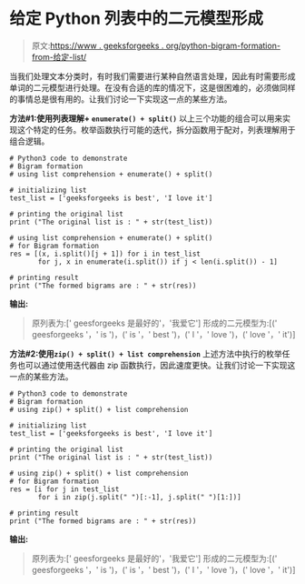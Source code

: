 # 给定 Python 列表中的二元模型形成

> 原文:[https://www . geeksforgeeks . org/python-bigram-formation-from-给定-list/](https://www.geeksforgeeks.org/python-bigram-formation-from-given-list/)

当我们处理文本分类时，有时我们需要进行某种自然语言处理，因此有时需要形成单词的二元模型进行处理。在没有合适的库的情况下，这是很困难的，必须做同样的事情总是很有用的。让我们讨论一下实现这一点的某些方法。

**方法#1:使用列表理解+ `enumerate() + split()`**
以上三个功能的组合可以用来实现这个特定的任务。枚举函数执行可能的迭代，拆分函数用于配对，列表理解用于组合逻辑。

```
# Python3 code to demonstrate
# Bigram formation
# using list comprehension + enumerate() + split()

# initializing list 
test_list = ['geeksforgeeks is best', 'I love it']

# printing the original list 
print ("The original list is : " + str(test_list))

# using list comprehension + enumerate() + split()
# for Bigram formation
res = [(x, i.split()[j + 1]) for i in test_list 
       for j, x in enumerate(i.split()) if j < len(i.split()) - 1]

# printing result
print ("The formed bigrams are : " + str(res))
```

**输出:**

> 原列表为:[' geesforgeeks 是最好的'，'我爱它']
> 形成的二元模型为:[(' geesforgeeks '，' is ')，(' is '，' best ')，(' I '，' love ')，(' love '，' it')]

**方法#2:使用`zip() + split() + list comprehension`**
上述方法中执行的枚举任务也可以通过使用迭代器由 zip 函数执行，因此速度更快。让我们讨论一下实现这一点的某些方法。

```
# Python3 code to demonstrate
# Bigram formation
# using zip() + split() + list comprehension

# initializing list 
test_list = ['geeksforgeeks is best', 'I love it']

# printing the original list 
print ("The original list is : " + str(test_list))

# using zip() + split() + list comprehension
# for Bigram formation
res = [i for j in test_list 
       for i in zip(j.split(" ")[:-1], j.split(" ")[1:])]

# printing result
print ("The formed bigrams are : " + str(res))
```

**输出:**

> 原列表为:[' geesforgeeks 是最好的'，'我爱它']
> 形成的二元模型为:[(' geesforgeeks '，' is ')，(' is '，' best ')，(' I '，' love ')，(' love '，' it')]